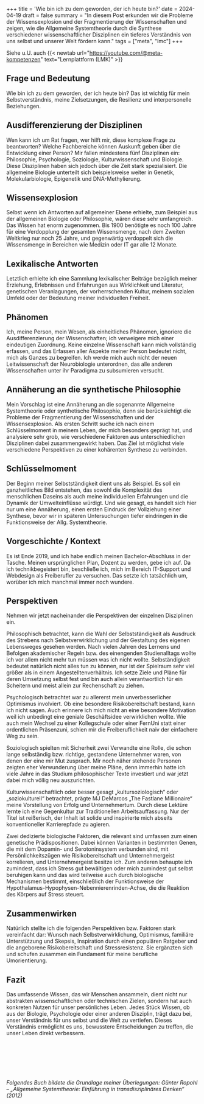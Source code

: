 +++
title = 'Wie bin ich zu dem geworden, der ich heute bin?'
date = 2024-04-19
draft = false
summary = "In diesem Post erkunden wir die Probleme der Wissensexplosion und der Fragmentierung der Wissenschaften und zeigen, wie die Allgemeine Systemtheorie durch die Synthese verschiedener wissenschaftlicher Disziplinen ein tieferes Verständnis von uns selbst und unserer Welt fördern kann."
tags = ["meta", "lmc"]
+++

Siehe u.U. auch {{< newtab url="https://youtube.com/@meta-kompetenzen" text="Lernplattform (LMK)" >}}  

## Frage und Bedeutung
Wie bin ich zu dem geworden, der ich heute bin? Das ist wichtig für mein Selbstverständnis, meine Zielsetzungen, die Resilienz und interpersonelle Beziehungen. 

## Ausdifferenzierung der Disziplinen
Wen kann ich um Rat fragen, wer hilft mir, diese komplexe Frage zu beantworten? Welche Fachbereiche können Auskunft geben über die Entwicklung einer Person?
Mir fallen mindestens fünf Disziplinen ein: Philosophie, Psychologie, Soziologie, Kulturwissenschaft und Biologie. Diese Disziplinen haben sich jedoch über die Zeit stark spezialisiert. Die allgemeine Biologie unterteilt sich beispielsweise weiter in Genetik, Molekularbiologie, Epigenetik und DNA-Methylierung.

## Wissensexplosion
Selbst wenn ich Antworten auf allgemeiner Ebene erhielte, zum Beispiel aus der allgemeinen Biologie oder Philosophie, wären diese sehr umfangreich. Das Wissen hat enorm zugenommen. Bis 1900 benötigte es noch 100 Jahre für eine Verdopplung der gesamten Wissensmenge, nach dem Zweiten Weltkrieg nur noch 25 Jahre, und gegenwärtig verdoppelt sich die Wissensmenge in Bereichen wie Medizin oder IT gar alle 12 Monate.

## Lexikalische Antworten
Letztlich erhielte ich eine Sammlung lexikalischer Beiträge bezüglich meiner Erziehung, Erlebnissen und Erfahrungen aus Wirklichkeit und Literatur, genetischen Veranlagungen, der vorherrschenden Kultur, meinem sozialen Umfeld oder der Bedeutung meiner individuellen Freiheit.

## Phänomen
Ich, meine Person, mein Wesen, als einheitliches Phänomen, ignoriere die Ausdifferenzierung der Wissenschaften; ich verweigere mich einer eindeutigen Zuordnung. Keine einzelne Wissenschaft kann mich vollständig erfassen, und das Erfassen aller Aspekte meiner Person bedeutet nicht, mich als Ganzes zu begreifen. Ich werde mich auch nicht der neuen Leitwissenschaft der Neurobiologie unterordnen, das alle anderen Wissenschaften unter ihr Paradigma zu subsumieren versucht.

## Annäherung an die synthetische Philosophie
Mein Vorschlag ist eine Annäherung an die sogenannte Allgemeine Systemtheorie oder synthetische Philosophie, denn sie berücksichtigt die Probleme der Fragmentierung der Wissenschaften und der Wissensexplosion. Als ersten Schritt suche ich nach einem Schlüsselmoment in meinem Leben, der mich besonders geprägt hat, und analysiere sehr grob, wie verschiedene Faktoren aus unterschiedlichen Disziplinen dabei zusammengewirkt haben. Das Ziel ist möglichst viele verschiedene Perspektiven zu einer kohärenten Synthese zu verbinden.

## Schlüsselmoment
Der Beginn meiner Selbstständigkeit dient uns als Beispiel. Es soll ein ganzheitliches Bild entstehen, das sowohl die Komplexität des menschlichen Daseins als auch meine individuellen Erfahrungen und die Dynamik der Umwelteinflüsse würdigt.
Und wie gesagt, es handelt sich hier nur um eine Annäherung, einen ersten Eindruck der Vollziehung einer Synthese, bevor wir in späteren Untersuchungen tiefer eindringen in die Funktionsweise der Allg. Systemtheorie.

## Vorgeschichte / Kontext
Es ist Ende 2019, und ich habe endlich meinen Bachelor-Abschluss in der Tasche. Meinen ursprünglichen Plan, Dozent zu werden, gebe ich auf. Da ich technikbegeistert bin, beschließe ich, mich im Bereich IT-Support und Webdesign als Freiberufler zu versuchen. Das setzte ich tatsächlich um, worüber ich mich manchmal immer noch wundere.

## Perspektiven
Nehmen wir jetzt nacheinander die Perspektiven der einzelnen Disziplinen ein.

Philosophisch betrachtet, kann die Wahl der Selbstständigkeit als Ausdruck des Strebens nach Selbstverwirklichung und der Gestaltung des eigenen Lebensweges gesehen werden. Nach vielen Jahren des Lernens und Befolgen akademischer Regeln bzw. des einengenden Studienalltags wollte ich vor allem nicht mehr tun müssen was ich nicht wollte. Selbständigkeit bedeutet natürlich nicht alles tun zu können, nur ist der Spielraum sehr viel größer als in einem Angestelltenverhältnis. Ich setze Ziele und Pläne für deren Umsetzung selbst fest und bin auch allein verantwortlich für ein Scheitern und meist allein zur Rechenschaft zu ziehen. 

Psychologisch betrachtet war zu allererst mein unverbesserlicher Optimismus involviert. Ob eine besondere Risikobereitschaft bestand, kann ich nicht sagen. Auch erinnere ich mich nicht an eine besondere Motivation weil ich unbedingt eine geniale Geschäftsidee verwirklichen wollte. Wie auch mein Wechsel zu einer Kollegschule oder einer FernUni statt einer ordentlichen Präsenzuni, schien mir die Freiberuflichkeit naiv der einfachere Weg zu sein.

Soziologisch spielten mit Sicherheit zwei Verwandte eine Rolle, die schon lange selbständig bzw. richtige, gestandene Unternehmer waren, von denen der eine mir Mut zusprach. Mir noch näher stehende Personen zeigten eher Verwunderung über meine Pläne, denn immerhin hatte ich viele Jahre in das Studium philosophischer Texte investiert und war jetzt dabei mich völlig neu auszurichten. 

Kulturwissenschaftlich oder besser gesagt „kultursoziologisch“ oder „soziokulturell“ betrachtet, prägte MJ DeMarcos „The Fastlane Millionaire“ meine Vorstellung von Erfolg und Unternehmertum. Durch diese Lektüre lernte ich eine Gegenkultur zur Traditionellen Arbeitsauffassung. Nur der Titel ist reißerisch, der Inhalt ist solide und inspirierte mich abseits konventioneller Karrierepfade zu agieren.

Zwei dedizierte biologische Faktoren, die relevant sind umfassen zum einen genetische Prädispositionen. Dabei können Varianten in bestimmten Genen, die mit dem Dopamin- und Serotoninsystem verbunden sind, mit Persönlichkeitszügen wie Risikobereitschaft und Unternehmergeist korrelieren, und Unternehmergeist besitze ich. Zum anderen behaupte ich zumindest, dass ich Stress gut bewältigen oder mich zumindest gut selbst beruhigen kann und das wird teilweise auch durch biologische Mechanismen bestimmt, einschließlich der Funktionsweise der Hypothalamus-Hypophysen-Nebennierenrinden-Achse, die die Reaktion des Körpers auf Stress steuert.

## Zusammenwirken
Natürlich stellte ich die folgenden Perspektiven bzw. Faktoren stark vereinfacht dar: Wunsch nach Selbstverwirklichung, Optimismus, familiäre Unterstützung und Skepsis, Inspiration durch einen populären Ratgeber und die angeborene Risikobereitschaft und Stressresistenz. Sie ergänzten sich und schufen zusammen ein Fundament für meine berufliche Umorientierung.  

## Fazit
Das umfassende Wissen, das wir Menschen ansammeln, dient nicht nur abstrakten wissenschaftlichen oder technischen Zielen, sondern hat auch konkreten Nutzen für unser persönliches Leben. Jedes Stück Wissen, ob aus der Biologie, Psychologie oder einer anderen Disziplin, trägt dazu bei, unser Verständnis für uns selbst und die Welt zu vertiefen. Dieses Verständnis ermöglicht es uns, bewusstere Entscheidungen zu treffen, die unser Leben direkt verbessern.  

</br></br>  
</br></br> 

*Folgendes Buch bildete die Grundlage meiner Überlegungen: Günter Ropohl – „Allgemeine Systemtheorie: Einführung in transdisziplinäres Denken“ (2012)*